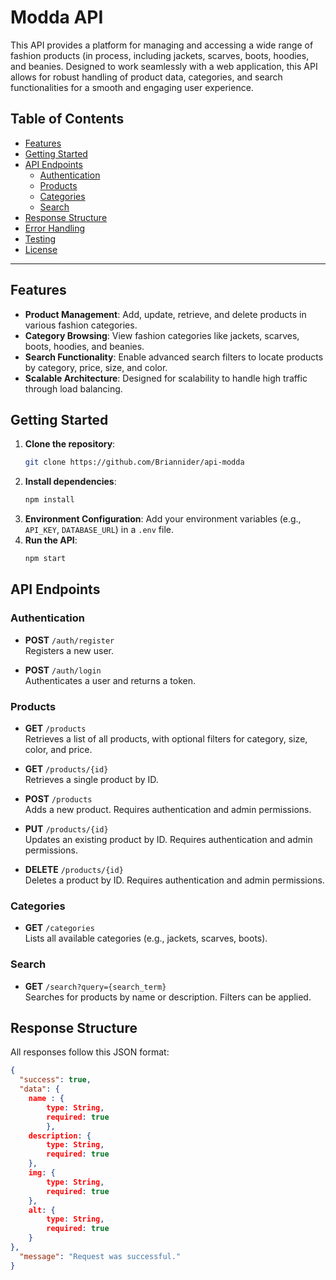 # Modda API

This API provides a platform for managing and accessing a wide range of fashion products (in process, including jackets, scarves, boots, hoodies, and beanies. Designed to work seamlessly with a web application, this API allows for robust handling of product data, categories, and search functionalities for a smooth and engaging user experience.

## Table of Contents
- [Features](#features)
- [Getting Started](#getting-started)
- [API Endpoints](#api-endpoints)
  - [Authentication](#authentication)
  - [Products](#products)
  - [Categories](#categories)
  - [Search](#search)
- [Response Structure](#response-structure)
- [Error Handling](#error-handling)
- [Testing](#testing)
- [License](#license)

---

## Features

- **Product Management**: Add, update, retrieve, and delete products in various fashion categories.
- **Category Browsing**: View fashion categories like jackets, scarves, boots, hoodies, and beanies.
- **Search Functionality**: Enable advanced search filters to locate products by category, price, size, and color.
- **Scalable Architecture**: Designed for scalability to handle high traffic through load balancing.
  
## Getting Started

1. **Clone the repository**:
    ```bash
    git clone https://github.com/Briannider/api-modda
    ```
2. **Install dependencies**:
    ```bash
    npm install
    ```
3. **Environment Configuration**: Add your environment variables (e.g., `API_KEY`, `DATABASE_URL`) in a `.env` file.
4. **Run the API**:
    ```bash
    npm start
    ```

## API Endpoints

### Authentication

- **POST** `/auth/register`  
  Registers a new user.

- **POST** `/auth/login`  
  Authenticates a user and returns a token.

### Products

- **GET** `/products`  
  Retrieves a list of all products, with optional filters for category, size, color, and price.

- **GET** `/products/{id}`  
  Retrieves a single product by ID.

- **POST** `/products`  
  Adds a new product. Requires authentication and admin permissions.

- **PUT** `/products/{id}`  
  Updates an existing product by ID. Requires authentication and admin permissions.

- **DELETE** `/products/{id}`  
  Deletes a product by ID. Requires authentication and admin permissions.

### Categories

- **GET** `/categories`  
  Lists all available categories (e.g., jackets, scarves, boots).

### Search

- **GET** `/search?query={search_term}`  
  Searches for products by name or description. Filters can be applied.

## Response Structure

All responses follow this JSON format:

```json
{
  "success": true,
  "data": {
    name : {
        type: String,
        required: true        
        },
    description: {
        type: String,
        required: true
    },
    img: { 
        type: String,
        required: true
    },
    alt: {
        type: String,
        required: true
    }
},
  "message": "Request was successful."
}